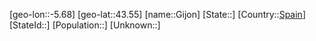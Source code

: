 ﻿---
location: [43.55,-5.68]
type: City
tags:
- geo/City


SpocWebEntityId: 30454
isDeleted: false
confidential: public

---
[geo-lon::-5.68]
[geo-lat::43.55]
[name::Gijon]
[State::]
[Country::[Spain](geo/Continent/Europe/Spain.md)]
[StateId::]
[Population::]
[Unknown::]

